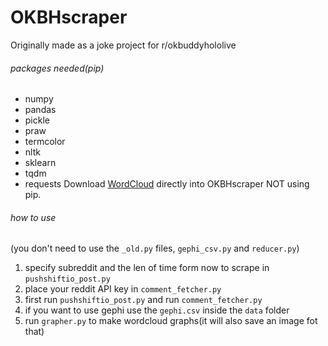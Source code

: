 # OKBHscraper

Originally made as a joke project for r/okbuddyhololive

###### packages needed(pip)
- numpy
- pandas
- pickle
- praw
- termcolor
- nltk
- sklearn
- tqdm
- requests
Download [WordCloud](https://github.com/amueller/word_cloud) directly into OKBHscraper NOT using pip.

###### how to use
(you don't need to use the `_old.py` files, `gephi_csv.py` and `reducer.py`)
1. specify subreddit and the len of time form now to scrape in `pushshiftio_post.py`
2. place your reddit API key in `comment_fetcher.py`
3. first run `pushshiftio_post.py` and run `comment_fetcher.py`
4. if you want to use gephi use the `gephi.csv` inside the `data` folder
5. run `grapher.py` to make wordcloud graphs(it will also save an image fot that)
